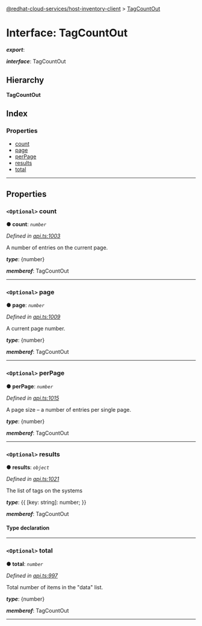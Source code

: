 [@redhat-cloud-services/host-inventory-client](../README.md) > [TagCountOut](../interfaces/tagcountout.md)

# Interface: TagCountOut

*__export__*: 

*__interface__*: TagCountOut

## Hierarchy

**TagCountOut**

## Index

### Properties

* [count](tagcountout.md#count)
* [page](tagcountout.md#page)
* [perPage](tagcountout.md#perpage)
* [results](tagcountout.md#results)
* [total](tagcountout.md#total)

---

## Properties

<a id="count"></a>

### `<Optional>` count

**● count**: *`number`*

*Defined in [api.ts:1003](https://github.com/RedHatInsights/javascript-clients/blob/master/packages/host-inventory/api.ts#L1003)*

A number of entries on the current page.

*__type__*: {number}

*__memberof__*: TagCountOut

___
<a id="page"></a>

### `<Optional>` page

**● page**: *`number`*

*Defined in [api.ts:1009](https://github.com/RedHatInsights/javascript-clients/blob/master/packages/host-inventory/api.ts#L1009)*

A current page number.

*__type__*: {number}

*__memberof__*: TagCountOut

___
<a id="perpage"></a>

### `<Optional>` perPage

**● perPage**: *`number`*

*Defined in [api.ts:1015](https://github.com/RedHatInsights/javascript-clients/blob/master/packages/host-inventory/api.ts#L1015)*

A page size – a number of entries per single page.

*__type__*: {number}

*__memberof__*: TagCountOut

___
<a id="results"></a>

### `<Optional>` results

**● results**: *`object`*

*Defined in [api.ts:1021](https://github.com/RedHatInsights/javascript-clients/blob/master/packages/host-inventory/api.ts#L1021)*

The list of tags on the systems

*__type__*: {{ \[key: string\]: number; }}

*__memberof__*: TagCountOut

#### Type declaration

[key: `string`]: `number`

___
<a id="total"></a>

### `<Optional>` total

**● total**: *`number`*

*Defined in [api.ts:997](https://github.com/RedHatInsights/javascript-clients/blob/master/packages/host-inventory/api.ts#L997)*

Total number of items in the "data" list.

*__type__*: {number}

*__memberof__*: TagCountOut

___

